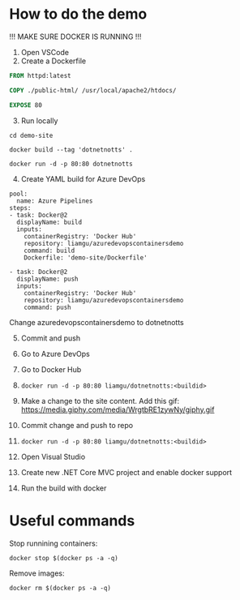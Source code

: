 # How to do the demo

!!! MAKE SURE DOCKER IS RUNNING !!!

1. Open VSCode
2. Create a Dockerfile

```Dockerfile
FROM httpd:latest

COPY ./public-html/ /usr/local/apache2/htdocs/

EXPOSE 80
```

3. Run locally

`cd demo-site`

`docker build --tag 'dotnetnotts' . `

`docker run -d -p 80:80 dotnetnotts`

4. Create YAML build for Azure DevOps

```
pool:
  name: Azure Pipelines
steps:
- task: Docker@2
  displayName: build
  inputs:
    containerRegistry: 'Docker Hub'
    repository: liamgu/azuredevopscontainersdemo
    command: build
    Dockerfile: 'demo-site/Dockerfile'

- task: Docker@2
  displayName: push
  inputs:
    containerRegistry: 'Docker Hub'
    repository: liamgu/azuredevopscontainersdemo
    command: push
```

Change azuredevopscontainersdemo to dotnetnotts

5. Commit and push

6. Go to Azure DevOps

7. Go to Docker Hub
8. `docker run -d -p 80:80 liamgu/dotnetnotts:<buildid>`
9. Make a change to the site content. Add this gif: https://media.giphy.com/media/WrgtbRE1zywNy/giphy.gif
10. Commit change and push to repo
11. `docker run -d -p 80:80 liamgu/dotnetnotts:<buildid>`

12. Open Visual Studio
13. Create new .NET Core MVC project and enable docker support
14. Run the build with docker

# Useful commands

Stop runnining containers:

`docker stop $(docker ps -a -q)`

Remove images:

`docker rm $(docker ps -a -q)`